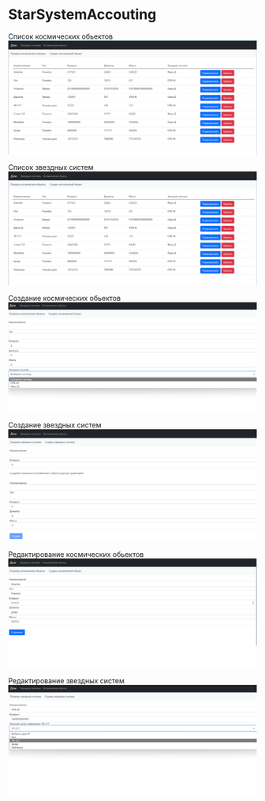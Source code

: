 # StarSystemAccouting
Список космических обьектов
![alt text](Screenshots/ПокзКосмОб.png "Список космических обьектов")

Список звездных систем
![alt text](Screenshots/ПокзКосмОб.png "Список звездных систем")

Создание космических обьектов
![alt text](Screenshots/СоздКосмОб.png "Создание космических обьектов")

Создание звездных систем
![alt text](Screenshots/СоздЗвездСист.png "Создание звездных систем")

Редактирование космических обьектов
![alt text](Screenshots/РедакткосмОб.png "Редактирование космических обьектов")

Редактирование звездных систем
![alt text](Screenshots/редактЗвездСист.png "Редактирование звездных систем")
